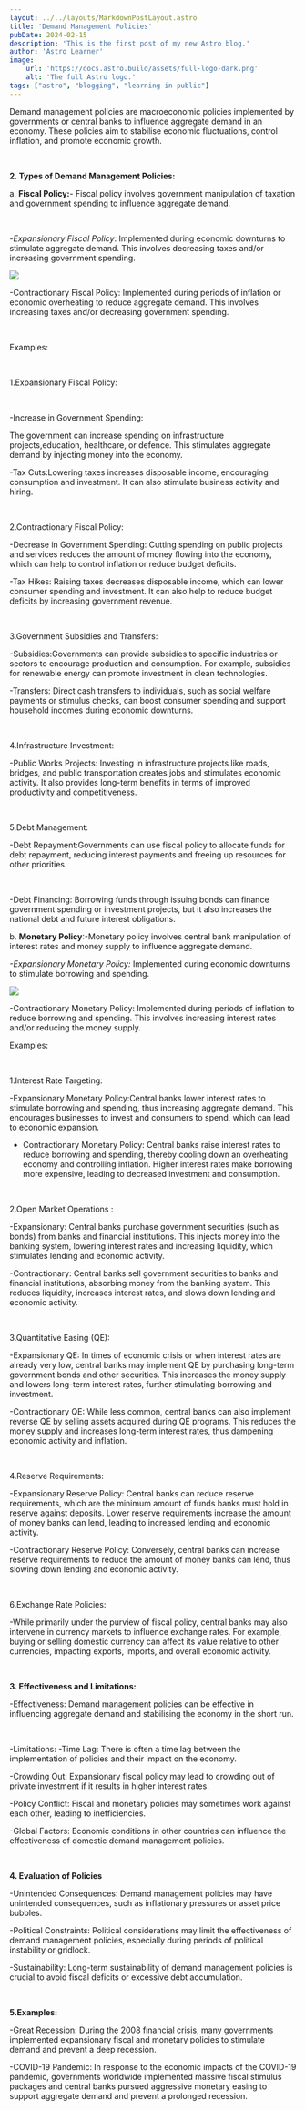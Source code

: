 ```yaml
---
layout: ../../layouts/MarkdownPostLayout.astro
title: 'Demand Management Policies'
pubDate: 2024-02-15
description: 'This is the first post of my new Astro blog.'
author: 'Astro Learner'
image:
    url: 'https://docs.astro.build/assets/full-logo-dark.png'
    alt: 'The full Astro logo.'
tags: ["astro", "blogging", "learning in public"]
---
```


<span class='h3'> Demand management policies are macroeconomic policies implemented by governments or central banks to influence aggregate demand in an economy. These policies aim to stabilise economic fluctuations, control inflation, and promote economic growth.</span>

<br>

**2. Types of Demand Management Policies:**

a. **Fiscal Policy:**- Fiscal policy involves government manipulation of taxation and  government spending to influence aggregate demand. 

<br>

-_Expansionary Fiscal Policy_: Implemented during economic downturns to stimulate aggregate demand. This involves decreasing taxes and/or increasing government spending.

![](./images/ChartPost52.png)

-Contractionary Fiscal Policy: Implemented during periods of inflation or economic overheating to reduce aggregate demand. This involves increasing taxes and/or decreasing government spending.

<br>

Examples: 

<br>

1.Expansionary Fiscal Policy:

<br>

-Increase in Government Spending:

The government can increase spending on infrastructure projects,education, healthcare, or defence. This stimulates aggregate demand by injecting money into the economy.

-Tax Cuts:Lowering taxes increases disposable income, encouraging consumption and investment. It can also stimulate business activity and hiring.

<br>

2.Contractionary Fiscal Policy:

-Decrease in Government Spending: Cutting spending on public projects and services reduces the amount of money flowing into the economy, which can help to control inflation or reduce budget deficits.

-Tax Hikes: Raising taxes decreases disposable income, which can lower consumer spending and investment. It can also help to reduce budget deficits by increasing government revenue.

<br>

3.Government Subsidies and Transfers:

-Subsidies:Governments can provide subsidies to specific industries or sectors to encourage production and consumption. For example, subsidies for renewable energy can promote investment in clean technologies.

-Transfers: Direct cash transfers to individuals, such as social welfare payments or stimulus checks, can boost consumer spending and support household incomes during economic downturns.

<br>

4.Infrastructure Investment: 

-Public Works Projects: Investing in infrastructure projects like roads, bridges, and public transportation creates jobs and stimulates economic activity. It also provides long-term benefits in terms of improved productivity and competitiveness.

<br>

5.Debt Management:

-Debt Repayment:Governments can use fiscal policy to allocate funds for debt repayment, reducing interest payments and freeing up resources for other priorities.

<br>

-Debt Financing: Borrowing funds through issuing bonds can finance government spending or investment projects, but it also increases the national debt and future interest obligations.

b. **Monetary Policy**:-Monetary policy involves central bank manipulation of interest rates and money supply to influence aggregate demand.
       
_-Expansionary Monetary Policy:_ Implemented during economic downturns to stimulate borrowing and spending. 

![](./images/testPost5.png)
 
-Contractionary Monetary Policy: Implemented during periods of inflation to reduce borrowing and spending. This involves increasing interest rates and/or reducing the money supply.


Examples:

<br>

1.Interest Rate Targeting:

-Expansionary Monetary Policy:Central banks lower interest rates to stimulate borrowing and spending, thus increasing aggregate demand. This encourages businesses to invest and consumers to spend, which can lead to economic expansion.

- Contractionary Monetary Policy: Central banks raise interest rates to reduce borrowing and spending, thereby cooling down an overheating economy and controlling inflation. Higher interest rates make borrowing more expensive, leading to decreased investment and consumption.

<br>

2.Open Market Operations :

-Expansionary: Central banks purchase government securities (such as bonds) from banks and financial institutions. This injects money into the banking system, lowering interest rates and increasing liquidity, which stimulates lending and economic activity.

-Contractionary: Central banks sell government securities to banks and financial institutions, absorbing money from the banking system. This reduces liquidity, increases interest rates, and slows down lending and economic activity.

<br>

3.Quantitative Easing (QE):

-Expansionary QE: In times of economic crisis or when interest rates are already very low, central banks may implement QE by purchasing long-term government bonds and other securities. This increases the money supply and lowers long-term interest rates, further stimulating borrowing and investment.

-Contractionary QE: While less common, central banks can also implement reverse QE by selling assets acquired during QE programs. This reduces the money supply and increases long-term interest rates, thus dampening economic activity and inflation.

<br>

4.Reserve Requirements:

-Expansionary Reserve Policy: Central banks can reduce reserve requirements, which are the minimum amount of funds banks must hold in reserve against deposits. Lower reserve requirements increase the amount of money banks can lend, leading to increased lending and economic activity.

-Contractionary Reserve Policy: Conversely, central banks can increase reserve requirements to reduce the amount of money banks can lend, thus slowing down lending and economic activity.

<br>

6.Exchange Rate Policies:

-While primarily under the purview of fiscal policy, central banks may also intervene in currency markets to influence exchange rates. For example, buying or selling domestic currency can affect its value relative to other currencies, impacting exports, imports, and overall economic activity.

<br>

**3. Effectiveness and Limitations:**

<span class="red-text">-Effectiveness:</span> Demand management policies can be effective in influencing aggregate demand and stabilising the economy in the short run.

<br>

<span class="red-text">-Limitations:</span>
-Time Lag: There is often a time lag between the implementation of policies and their impact on the economy.

-Crowding Out: Expansionary fiscal policy may lead to crowding out of private investment if it results in higher interest rates.

-Policy Conflict: Fiscal and monetary policies may sometimes work against each other, leading to inefficiencies.

-Global Factors: Economic conditions in other countries can influence the effectiveness of domestic demand management policies.

<br>

**4. Evaluation of Policies**

-Unintended Consequences: Demand management policies may have unintended consequences, such as inflationary pressures or asset price bubbles.

-Political Constraints: Political considerations may limit the effectiveness of demand management policies, especially during periods of political instability or gridlock.

-Sustainability: Long-term sustainability of demand management policies is crucial to avoid fiscal deficits or excessive debt accumulation.

<br>

**5.Examples:**

-Great Recession: During the 2008 financial crisis, many governments implemented expansionary fiscal and monetary policies to stimulate demand and prevent a deep recession.

-COVID-19 Pandemic: In response to the economic impacts of the COVID-19 pandemic, governments worldwide implemented massive fiscal stimulus packages and central banks pursued aggressive monetary easing to support aggregate demand and prevent a prolonged recession.


